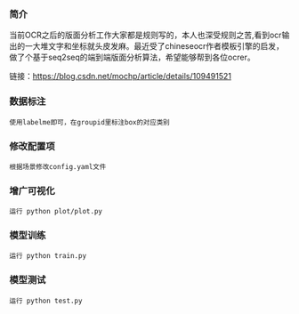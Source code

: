 
### 简介
    
当前OCR之后的版面分析工作大家都是规则写的，本人也深受规则之苦,看到ocr输出的一大堆文字和坐标就头皮发麻。最近受了chineseocr作者模板引擎的启发，做了个基于seq2seq的端到端版面分析算法，希望能够帮到各位ocrer。

链接：https://blog.csdn.net/mochp/article/details/109491521


### 数据标注
   
    使用labelme即可，在groupid里标注box的对应类别

### 修改配置项
   
    根据场景修改config.yaml文件

### 增广可视化
    
    运行 python plot/plot.py

### 模型训练
    
    运行 python train.py

### 模型测试
    
    运行 python test.py

